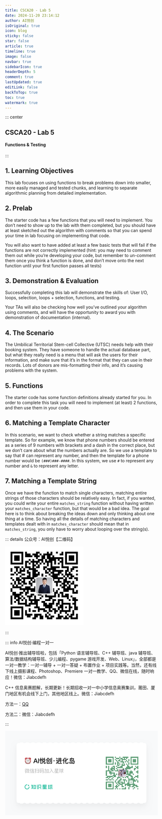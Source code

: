 ```yaml
---
title: CSCA20 - Lab 5
date: 2024-11-20 23:14:12
author: AI悦创
isOriginal: true
icon: blog
sticky: false
star: false
article: true
timeline: true
image: false
navbar: true
sidebarIcon: true
headerDepth: 5
comment: true
lastUpdated: true 
editLink: false
backToTop: true
toc: true
watermark: true
---
```


::: center

## CSCA20 - Lab 5

#### Functions & Testing

:::

## 1. Learning Objectives

This lab focuses on using functions to break problems down into smaller, more easily managed and tested chunks, and learning to separate algorithmic planning from detailed implementation.

## 2. Prelab

The starter code has a few functions that you will need to implement. You don’t need to show up to the lab with them completed, but you should have at least sketched out the algorithm with comments so that you can spend your time in lab focusing on implementing that code.

You will also want to have added at least a few basic tests that will fail if the functions are not correctly implemented (hint: you may need to comment them out while you’re developing your code, but remember to un-comment them once you think a function is done, and don’t move onto the next function until your first function passes all tests)

## 3. Demonstration & Evaluation

Successfully completing this lab will demonstrate the skills of: User I/O, loops, selection, loops + selection, functions, and testing.

Your TAs will also be checking how well you’ve outlined your algorithm using comments, and will have the opportunity to award you with demonstration of documentation (internal).

## 4. The Scenario

The Umbilical Territorial Stem-cell Collective (UTSC) needs help with their booking system. They have someone to handle the actual database part, but what they really need is a menu that will ask the users for their information, and make sure that it’s in the format that they can use in their records. Lots of donors are mis-formatting their info, and it’s causing problems with the system.

## 5. Functions

The starter code has some function definitions already started for you. In order to complete this task you will need to implement (at least) 2 functions, and then use them in your code.

## 6. Matching a Template Character

In this scenario, we want to check whether a string matches a specific template. So for example, we know that phone numbers should be entered as a series of 9 numbers with brackets and a dash in the correct place, but we don’t care about what the numbers actually are. So we use a template to say that # can represent any number, and then the template for a phone number would be `(###)###-####`. In this system, we use `#` to represent any number and `&` to represent any letter.

## 7. Matching a Template String

Once we have the function to match single characters, matching entire strings of those characters should be relatively easy. In fact, if you wanted, you could write your entire `matches_string` function without having written your `matches_character` function, but that would be a bad idea. The goal here is to think about breaking the ideas down and only thinking about one thing at a time. So having all the details of matching characters and templates dealt with in `matches_character` should mean that in `matches_string`, you only have to worry about looping over the string(s).









::: details 公众号：AI悦创【二维码】

![](/gzh.jpg)

:::

::: info AI悦创·编程一对一

AI悦创·推出辅导班啦，包括「Python 语言辅导班、C++ 辅导班、java 辅导班、算法/数据结构辅导班、少儿编程、pygame 游戏开发、Web、Linux」，全部都是一对一教学：一对一辅导 + 一对一答疑 + 布置作业 + 项目实践等。当然，还有线下线上摄影课程、Photoshop、Premiere 一对一教学、QQ、微信在线，随时响应！微信：Jiabcdefh

C++ 信息奥赛题解，长期更新！长期招收一对一中小学信息奥赛集训，莆田、厦门地区有机会线下上门，其他地区线上。微信：Jiabcdefh

方法一：[QQ](http://wpa.qq.com/msgrd?v=3&uin=1432803776&site=qq&menu=yes)

方法二：微信：Jiabcdefh

:::

![](/zsxq.jpg)



